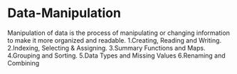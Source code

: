 # Data-Manipulation
Manipulation of data is the process of manipulating or changing information to make it more organized and readable.
   1.Creating, Reading and Writing.
   2.Indexing, Selecting & Assigning.
   3.Summary Functions and Maps.
   4.Grouping and Sorting.
   5.Data Types and Missing Values
   6.Renaming and Combining
   
